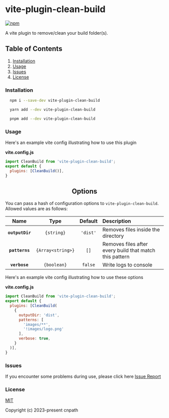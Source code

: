 # vite-plugin-clean-build

[![npm](https://d25lcipzij17d.cloudfront.net/badge.svg?id=js&r=r&type=6e&v=1.0.0&x2=0)](https://github.com/oyjt/vite-plugin-clean-build)

A vite plugin to remove/clean your build folder(s).

## Table of Contents

1.  [Installation](#installation)
2.  [Usage](#usage)
3.  [Issues](#issues)
4.  [License](#license)

### Installation

<a name="installation"></a>

```bash
  npm i --save-dev vite-plugin-clean-build
```

```bash
  yarn add --dev vite-plugin-clean-build
```

```bash
  pnpm add --dev vite-plugin-clean-build
```

### Usage

<a name="usage"></a>

Here's an example vite config illustrating how to use this plugin

**vite.config.js**
```js
import CleanBuild from 'vite-plugin-clean-build';
export default {
  plugins: [CleanBuild()],
}
```
<h2 align="center">Options</h2>

You can pass a hash of configuration options to `vite-plugin-clean-build`.
Allowed values are as follows:

|Name|Type|Default|Description|
|:--:|:--:|:-----:|:----------|
|**`outputDir`**|`{string}`|`'dist'`|Removes files inside the directory|
|**`patterns`**|`{Array<string>}`|`[]`|Removes files after every build that match this pattern|
|**`verbose`**|`{boolean}`|`false`|Write logs to console|

Here's an example vite config illustrating how to use these options

**vite.config.js**
```js
import CleanBuild from 'vite-plugin-clean-build';
export default {
  plugins: [CleanBuild(
    {
      outputDir: 'dist',
      patterns: [
        'images/**',
        '!images/logo.png'
      ],
      verbose: true,
    }
  )],
}
```

### Issues

<a name="issues"></a>

If you encounter some problems during use, please click here [Issue Report](https://github.com/oyjt/vite-plugin-clean-build/issues)

### License

<a name="license"></a>

[MIT](https://github.com/oyjt/vite-plugin-clean-build/blob/master/LICENSE)

Copyright (c) 2023-present cnpath